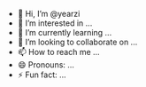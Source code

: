- 👋 Hi, I’m @yearzi
- 👀 I’m interested in ...
- 🌱 I’m currently learning ...
- 💞️ I’m looking to collaborate on ...
- 📫 How to reach me ...
- 😄 Pronouns: ...
- ⚡ Fun fact: ...

<!---
yearzi/yearzi is a ✨ special ✨ repository because its `README.md` (this file) appears on your GitHub profile.
You can click the Preview link to take a look at your changes.
--->
